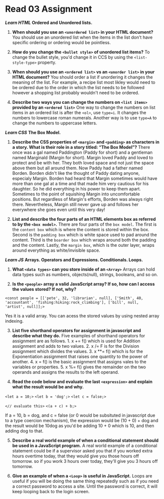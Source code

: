 # Read 03 Assignment

__*Learn HTML*__
__Ordered and Unordered lists.__

1. __When should you use an `<unordered list>` in your HTML document?__
You should use an unordered list when the items in the list don't have specific ordering or ordering would be pointless.

2. __How do you change the `<bullet style>` of unordered list items?__
To change the bullet style, you'd change it in CCS by using the `<list-style-type>` property.

3. __When should you use an `<ordered list>` vs an `<unorder list>` in your HTML document?__ You should order a list if unordering it changes the meaning of the list. For example, a recipe list most likley would need to be ordered due to the order in which the list needs to be followed however a shopping list probably wouldn't need to be ordered.

4. __Describe two ways you can change the numbers on `<list items>` provided by an `<ordered list>`__ One way to change the numbers on list items in an ordered list is after the `<ol>`, use `type=i`. It changes the numbers to lowercase roman numerals. Another way is to use `type=A` to change the numbers to uppercase letters.

__*Learn CSS*__
__The Box Model.__

1. __Describe the CSS properties of `<margin>` and `<padding>` as characters in a story. What is their role in a story titled: “The Box Model”?__ There once was a gal named Paddington (Paddy for short) and a gentleman named Marginald (Margin for short). Margin loved Paddy and loved to protect and be with her. They both loved space and not just the space above them but all around them. Now Paddy had a father named Borden. Borden didn't like the thought of Paddy dating anyone, especialy Margin. Borden had heard that Margin sometimes would have more than one gal at a time and that made him very cautious for his daughter. So he did everything in his power to keep them apart. Sometimes to the point of squishing Margin into uncomfortable positions. But regardless of Margin's efforts, Borden was always right there. Nevertheless, Margin still never gave up and follows her everywhere she goes even until this very day!

2. __List and describe the four parts of an HTML elements box as referred to by the `<box model>`.__ There are four parts of the `box model`. The first is the `content box` which is where the content is stored within the box. Second is the `padding box` which is white space used to pad around the content. Third is the `boarder box` which wraps around both the padding and the content. Lastly, the `margin box`, which is the outer layer, wraps around everything as white/invisible space.

__*Learn JS*__
__Arrays. Operators and Expressions. Conditionals. Loops.__

1. __What `<data types>` can you store inside of an `<Array>`__ Arrays can hold data types such as numbers, objects(null), strings, booleans, and so on.

2. __Is the `<people>` array a valid JavaScript array? If so, how can I access the values stored? If not, why?__

 `<const people = [['pete', 32, 'librarian', null], ['Smith', 40, 'accountant', 'fishing:hiking:rock_climbing'], ['bill', null, 'artist', null]];>`

 Yes it is a valid array. You can acess the stored values by using nested array indexing.

3. __List five shorthand operators for assignment in javascript and describe what they do.__ Five examples of shorthand operators for assignment are as follows. 1. x += f() which is used for Addition assignment and adds to two values. 2. x /= F is for the Division assignment which divides the values. 3. x **= f() which is for the Exponentiation assignment that raises one quantity to the power of another. 4.  x = f() is the basic assignment that assigns vales to the variables or properties. 5. x %= f() gives the remainder on the two operands and assigns the results to the left operand.

4. __Read the code below and evaluate the last `<expression>` and explain what the result would be and why.__

 `<let a = 10;>`
 `<let b = 'dog';>`
 `<let c = false;>`

 `<// evaluate this>`
 `<(a + c) + b;>`

 If a = 10, b = dog, and c = false (or 0 would be subsituted in javascript due to a type coercion mechanism), the expression would be (10 + 0) + dog and the result would be 10dog as you'd be adding 10 + 0 which is 10, and then adding dog to that. 

5. __Describe a real world example of when a conditional statement should be used in a JavaScript program.__ A real world example of a conditional statement could be if a supervisor asked you that if you worked extra hours overtime today, that they would give you those hours off tomorrow. so if you work 3 hours over today, they'll give you 3 hours off tomorrow. 

6. __Give an example of when a `<Loop>` is useful in JavaScript.__
Loops are useful if you will be doing the same thing repeatedly such as if you need a correct password to access a site. Until the password is correct, it will keep looping back to the login screen.